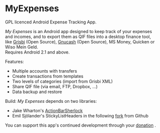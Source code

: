MyExpenses
==========

GPL licenced Android Expense Tracking App.

*My Expenses* is an Android app designed to keep
  track of your expenses and incomes, and to export them as QIF files into a desktop
  finance tool, like <a href="http://www.grisbi.org">Grisbi</a> (Open Source), <a
  href="http://www.gnucash.org">Gnucash</a> (Open Source), MS Money, Quicken or Wiso Mein Geld.<br />
  Requires Android 2.1 and above.

Features:
- Multiple accounts with transfers
- Create transactions from templates
- Two levels of categories (import from Grisbi XML)
- Share QIF file (via email, FTP, Dropbox, ...)
- Data backup and restore

Build:
*My Expenses* depends on two libraries:
- Jake Wharton's <a href="http://actionbarsherlock.com">ActionBarSherlock</a>
- Emil Sjölander's StickyListHeaders in the following <a href="https://github.com/mtotschnig/StickyListHeaders">fork</a> from Github


You can support this app's continued development through your <a href="http://myexpenses.totschnig.org/#donate">donation</a> .
